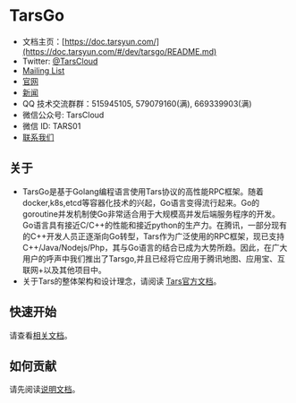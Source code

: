 # TarsGo

- 文档主页：[https://doc.tarsyun.com/](https://doc.tarsyun.com/#/dev/tarsgo/README.md)
- Twitter: [@TarsCloud](https://twitter.com/TarsCloud)
- [Mailing List](https://groups.google.com/g/tars-foundation-information)
- [官网](http://tarscloud.org/)
- [新闻](https://tarscloud.org/feed/newsroom)
- QQ 技术交流群群：515945105, 579079160(满), 669339903(满)
- 微信公众号: TarsCloud
- 微信 ID: TARS01
- [联系我们](https://tarscloud.org/about/contacts)

## 关于

- TarsGo是基于Golang编程语言使用Tars协议的高性能RPC框架。随着docker,k8s,etcd等容器化技术的兴起，Go语言变得流行起来。Go的goroutine并发机制使Go非常适合用于大规模高并发后端服务程序的开发。 Go语言具有接近C/C++的性能和接近python的生产力。在腾讯，一部分现有的C++开发人员正逐渐向Go转型，Tars作为广泛使用的RPC框架，现已支持C++/Java/Nodejs/Php，其与Go语言的结合已成为大势所趋。因此，在广大用户的呼声中我们推出了Tarsgo,并且已经将它应用于腾讯地图、应用宝、互联网+以及其他项目中。
- 关于Tars的整体架构和设计理念，请阅读 [Tars官方文档](https://doc.tarsyun.com/#/base/tars-intro.md)。

## 快速开始

请查看[相关文档](https://doc.tarsyun.com/#/hello-world/tarsgo.md)。

## 如何贡献

请先阅读[说明文档](CONTRIBUTING.md)。